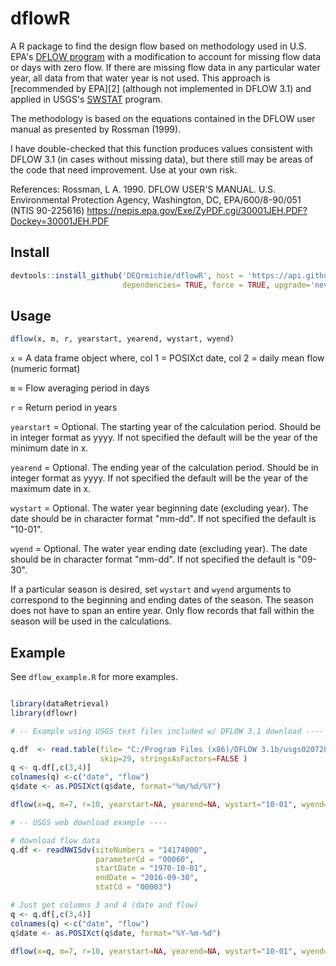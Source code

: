 # dflowR

A R package to find the design flow based on methodology used in U.S. EPA's [DFLOW program][1]
with a modification to account for missing flow data or days with zero flow. 
If there are missing flow data in any particular water year, all data from that water year is not used. 
This approach is [recommended by EPA][2] (although not implemented in DFLOW 3.1) 
and applied in USGS's [SWSTAT][3] program. 

The methodology is based on the equations contained in the DFLOW user manual 
as presented by Rossman (1999).

I have double-checked that this function produces values consistent 
with DFLOW 3.1 (in cases without missing data), but there still may be areas 
of the code that need improvement. Use at your own risk.

References:
Rossman, L A. 1990. DFLOW USER'S MANUAL. U.S. Environmental Protection Agency, 
Washington, DC, EPA/600/8-90/051 (NTIS 90-225616) https://nepis.epa.gov/Exe/ZyPDF.cgi/30001JEH.PDF?Dockey=30001JEH.PDF

[1]: https://www.epa.gov/ceam/dflow
[1]: https://www.epa.gov/ceam/technical-support-dflow#xqy
[3]: https://water.usgs.gov/software/SWSTAT/

## Install

```R
devtools::install_github('DEQrmichie/dflowR', host = 'https://api.github.com', 
                         dependencies= TRUE, force = TRUE, upgrade='never')
```

## Usage

```R
dflow(x, m, r, yearstart, yearend, wystart, wyend)
```

`x` = A data frame object where,
	col 1 = POSIXct date,
	col 2 = daily mean flow (numeric format)

`m` = Flow averaging period in days

`r` = Return period in years

`yearstart` = Optional. The starting year of the calculation period. 
				Should be in integer format as yyyy. If not specified the 
				default will be the year of the minimum date in x.

`yearend` = 	Optional. The ending year of the calculation period. 
				Should be in integer format as yyyy. If not specified the 
				default will be the year of the maximum date in x.

`wystart` = Optional. The water year beginning date (excluding year). The date 
			 should be in character format "mm-dd". If not specified the default is "10-01".

`wyend` = Optional. The water year ending date (excluding year). The date should be in 
		   character format "mm-dd". If not specified the default is "09-30".

If a particular season is desired, set `wystart` and `wyend` arguments to correspond to the beginning and ending dates of the season. The season does not have to span an entire year. Only flow records that fall within the season will be used in the calculations.

## Example

See `dflow_example.R` for more examples.

```R

library(dataRetrieval)
library(dflowr)

# -- Example using USGS text files included w/ DFLOW 3.1 download ----

q.df  <- read.table(file= "C:/Program Files (x86)/DFLOW 3.1b/usgs02072000.txt", header = TRUE, sep ="\t", 
                    skip=29, stringsAsFactors=FALSE )
q <- q.df[,c(3,4)]
colnames(q) <-c("date", "flow")
q$date <- as.POSIXct(q$date, format="%m/%d/%Y")

dflow(x=q, m=7, r=10, yearstart=NA, yearend=NA, wystart="10-01", wyend="09-30")

# -- USGS web download example ----

# download flow data
q.df <- readNWISdv(siteNumbers = "14174000",
                   parameterCd = "00060",
                   startDate = "1970-10-01",
                   endDate = "2016-09-30",
                   statCd = "00003")

# Just get columns 3 and 4 (date and flow)
q <- q.df[,c(3,4)]
colnames(q) <-c("date", "flow")
q$date <- as.POSIXct(q$date, format="%Y-%m-%d")

dflow(x=q, m=7, r=10, yearstart=NA, yearend=NA, wystart="10-01", wyend="09-30")
```